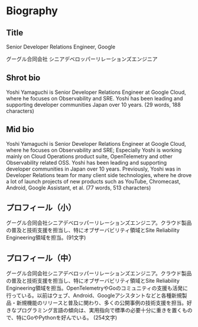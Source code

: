 # Biography

## Title

Senior Developer Relations Engineer, Google

グーグル合同会社 シニアデベロッパーリレーションズエンジニア

## Shrot bio

Yoshi Yamaguchi is Senior Developer Relations Engineer at Google Cloud, where he focuses on Observability and SRE. Yoshi has been leading and supporting developer communities  Japan over 10 years.
(29 words, 188 characters)

## Mid bio

Yoshi Yamaguchi is Senior Developer Relations Engineer at Google Cloud, where he focuses on Observability and SRE; Especially Yoshi is working mainly on Cloud Operations product suite, OpenTelemetry and other Observability related OSS. Yoshi has been leading and supporting developer communities in Japan over 10 years. Previously, Yoshi was in Developer Relations team for many client side technologies, where he drove a lot of launch projects of new products such as YouTube, Chromecast, Android, Google Assistant, et al.
(77 words, 513 characters)

## プロフィール（小）

グーグル合同会社シニアデベロッパーリレーションズエンジニア。クラウド製品の普及と技術支援を担当し、特にオブザーバビリティ領域とSite Reliability Engineering領域を担当。(91文字)

## プロフィール（中）

グーグル合同会社シニアデベロッパーリレーションズエンジニア。クラウド製品の普及と技術支援を担当し、特にオブザーバビリティ領域とSite Reliability Engineering領域を担当。OpenTelemetryやGoのコミュニティの支援も活発に行っている。以前はウェブ、Android、Googleアシスタントなどと各種新規製品・新規機能のリリースと普及に関わり、多くの公開事例の技術支援を担当。好きなプログラミング言語の傾向は、実用指向で標準の必要十分に重きを置くもので、特にGoやPythonを好んでいる。
(254文字)
